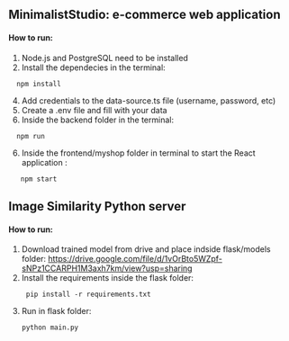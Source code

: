 ## MinimalistStudio: e-commerce web application 

#### How to run: 
1. Node.js and PostgreSQL need to be installed
2. Install the dependecies in the terminal:
  ```
    npm install
   ```
4. Add credentials to the data-source.ts file (username, password, etc)
5. Create a .env file and fill with your data
6. Inside the backend folder in the terminal:
  ```
    npm run
   ``` 
6. Inside the frontend/myshop folder in terminal to start the React application :
 ```
    npm start
   ``` 
## Image Similarity Python server

#### How to run:
1. Download trained model from drive and place indside flask/models folder: https://drive.google.com/file/d/1vOrBto5WZpf-sNPz1CCARPH1M3axh7km/view?usp=sharing
3. Install the requirements inside the flask folder:
   ```
    pip install -r requirements.txt
   ```
4. Run in flask folder:
    ```
    python main.py
   ```
